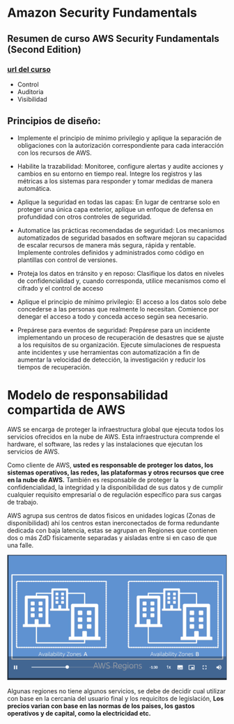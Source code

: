 # Amazon Security Fundamentals 
## Resumen de curso AWS Security Fundamentals (Second Edition)
### [url del curso](https://www.aws.training/)

- Control 
- Auditoria 
- Visibilidad

## Principios de diseño: 

- Implemente el principio de mínimo privilegio y aplique la separación de obligaciones con la autorización correspondiente para cada interacción con los recursos de AWS.

- Habilite la trazabilidad: Monitoree, configure alertas y audite acciones y cambios en su entorno en tiempo real. Integre los registros y las métricas a los sistemas para responder y tomar medidas de manera automática.

- Aplique la seguridad en todas las capas: En lugar de centrarse solo en proteger una única capa exterior, aplique un enfoque de defensa en profundidad con otros controles de seguridad.

- Automatice las prácticas recomendadas de seguridad: Los mecanismos automatizados de seguridad basados en software mejoran su capacidad de escalar recursos de manera más segura, rápida y rentable. Implemente controles definidos y administrados como código en plantillas con control de versiones.

- Proteja los datos en tránsito y en reposo: Clasifique los datos en niveles de confidencialidad y, cuando corresponda, utilice mecanismos como el cifrado y el control de acceso

- Aplique el principio de mínimo privilegio: El acceso a los datos solo debe concederse a las personas que realmente lo necesitan. Comience por denegar el acceso a todo y conceda acceso según sea necesario.

- Prepárese para eventos de seguridad: Prepárese para un incidente implementando un proceso de recuperación de desastres que se ajuste a los requisitos de su organización. Ejecute simulaciones de respuesta ante incidentes y use herramientas con automatización a fin de aumentar la velocidad de detección, la investigación y reducir los tiempos de recuperación.

# Modelo de responsabilidad compartida de AWS
AWS se encarga de proteger la infraestructura global que ejecuta todos los servicios ofrecidos en la nube de AWS. Esta infraestructura comprende el hardware, el software, las redes y las instalaciones que ejecutan los servicios de AWS.

Como cliente de AWS, **usted es responsable de proteger los datos, los sistemas operativos, las redes, las plataformas y otros recursos que cree en la nube de AWS.** También es responsable de proteger la confidencialidad, la integridad y la disponibilidad de sus datos y de cumplir cualquier requisito empresarial o de regulación específico para sus cargas de trabajo.

AWS agrupa sus centros de datos fisicos en unidades logicas (Zonas de disponibilidad)  ahí los centros estan inerconectados de forma redundante dedicada  con baja latencia, estas se agrupan en Regiones que contienen dos o más ZdD fisicamente separadas y aisladas entre si  en caso de que una falle.

![ZdD y Regiones](./images/regionzonas.PNG)

Algunas regiones no tiene algunos servicios, se debe de decidir cual utilizar con base en la cercania del usuario final y los requicitos de legislación, **Los precios varian con base en las normas de los paises, los gastos operativos y de capital, como la electricidad etc.**
